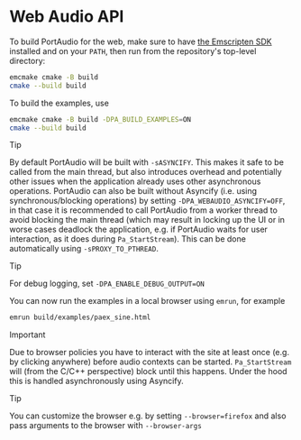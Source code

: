 # Web Audio API

To build PortAudio for the web, make sure to have [the Emscripten SDK](https://emscripten.org/docs/getting_started/downloads.html) installed and on your `PATH`, then run from the repository's top-level directory:

```sh
emcmake cmake -B build
cmake --build build
```

To build the examples, use

```sh
emcmake cmake -B build -DPA_BUILD_EXAMPLES=ON
cmake --build build
```

> [!TIP]
> By default PortAudio will be built with `-sASYNCIFY`. This makes it safe to be called from the main thread, but also introduces overhead and potentially other issues when the application already uses other asynchronous operations. PortAudio can also be built without Asyncify (i.e. using synchronous/blocking operations) by setting `-DPA_WEBAUDIO_ASYNCIFY=OFF`, in that case it is recommended to call PortAudio from a worker thread to avoid blocking the main thread (which may result in locking up the UI or in worse cases deadlock the application, e.g. if PortAudio waits for user interaction, as it does during `Pa_StartStream`). This can be done automatically using `-sPROXY_TO_PTHREAD`.

> [!TIP]
> For debug logging, set `-DPA_ENABLE_DEBUG_OUTPUT=ON`

You can now run the examples in a local browser using `emrun`, for example

```sh
emrun build/examples/paex_sine.html
```

> [!IMPORTANT]
> Due to browser policies you have to interact with the site at least once (e.g. by clicking anywhere) before audio contexts can be started. `Pa_StartStream` will (from the C/C++ perspective) block until this happens. Under the hood this is handled asynchronously using Asyncify.

> [!TIP]
> You can customize the browser e.g. by setting `--browser=firefox` and also pass arguments to the browser with `--browser-args`
